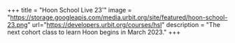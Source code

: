 
+++
title = "Hoon School Live 23'"
image = "https://storage.googleapis.com/media.urbit.org/site/featured/hoon-school-23.png"
url="https://developers.urbit.org/courses/hsl"
description = "The next cohort class to learn Hoon begins in March 2023."
+++
